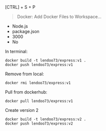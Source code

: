 [CTRL] + S + P
>Docker: Add Docker Files to Workspace...
* Node.js
* package.json
* 3000
* No

In terminal:
```
docker build -t lendoo73/express:v1 .
docker push lendoo73/express:v1
```

Remove from local: 
```
docker rmi lendoo73/express:v1
```

Pull from dockerhub:
```
docker pull lendoo73/express:v1
```

Create version 2
```
docker build -t lendoo73/express:v2 .
docker push lendoo73/express:v2
```